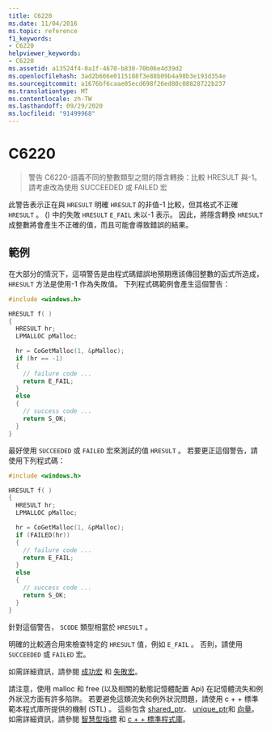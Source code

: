 ```yaml
---
title: C6220
ms.date: 11/04/2016
ms.topic: reference
f1_keywords:
- C6220
helpviewer_keywords:
- C6220
ms.assetid: a13524f4-0a1f-4670-b830-70b06e4d39d2
ms.openlocfilehash: 3ad2b666e0115188f3e88b09b4a98b3e193d354e
ms.sourcegitcommit: a1676bf6caae05ecd698f26ed80c08828722b237
ms.translationtype: MT
ms.contentlocale: zh-TW
ms.lasthandoff: 09/29/2020
ms.locfileid: "91499968"
---
```

# <a name="c6220"></a>C6220

> 警告 C6220-語義不同的整數類型之間的隱含轉換：比較 HRESULT 與-1。 請考慮改為使用 SUCCEEDED 或 FAILED 宏

此警告表示正在與 `HRESULT` 明確 `HRESULT` 的非值-1 比較，但其格式不正確 `HRESULT` 。  () 中的失敗 `HRESULT` `E_FAIL` 未以-1 表示。 因此，將隱含轉換 `HRESULT` 成整數將會產生不正確的值，而且可能會導致錯誤的結果。

## <a name="example"></a>範例

在大部分的情況下，這項警告是由程式碼錯誤地預期應該傳回整數的函式所造成， `HRESULT` 方法是使用-1 作為失敗值。 下列程式碼範例會產生這個警告：

```cpp
#include <windows.h>

HRESULT f( )
{
  HRESULT hr;
  LPMALLOC pMalloc;

  hr = CoGetMalloc(1, &pMalloc);
  if (hr == -1)
  {
    // failure code ...
    return E_FAIL;
  }
  else
  {
    // success code ...
    return S_OK;
  }
}
```

最好使用 `SUCCEEDED` 或 `FAILED` 宏來測試的值 `HRESULT` 。 若要更正這個警告，請使用下列程式碼：

```cpp
#include <windows.h>

HRESULT f( )
{
  HRESULT hr;
  LPMALLOC pMalloc;

  hr = CoGetMalloc(1, &pMalloc);
  if (FAILED(hr))
  {
    // failure code ...
    return E_FAIL;
  }
  else
  {
    // success code ...
    return S_OK;
  }
}
```

針對這個警告， `SCODE` 類型相當於 `HRESULT` 。

明確的比較適合用來檢查特定的 `HRESULT` 值，例如 `E_FAIL` 。 否則，請使用 `SUCCEEDED` 或 `FAILED` 宏。

如需詳細資訊，請參閱 [成功宏](/windows/win32/api/winerror/nf-winerror-succeeded) 和 [失敗宏](/windows/win32/api/winerror/nf-winerror-failed)。

請注意，使用 malloc 和 free (以及相關的動態記憶體配置 Api) 在記憶體流失和例外狀況方面有許多陷阱。 若要避免這類流失和例外狀況問題，請使用 c + + 標準範本程式庫所提供的機制 (STL) 。 這些包含 [shared_ptr](../standard-library/shared-ptr-class.md)、 [unique_ptr](../standard-library/unique-ptr-class.md)和 [向量](../standard-library/vector.md)。 如需詳細資訊，請參閱 [智慧型指標](../cpp/smart-pointers-modern-cpp.md) 和 [c + + 標準程式庫](../standard-library/cpp-standard-library-reference.md)。
